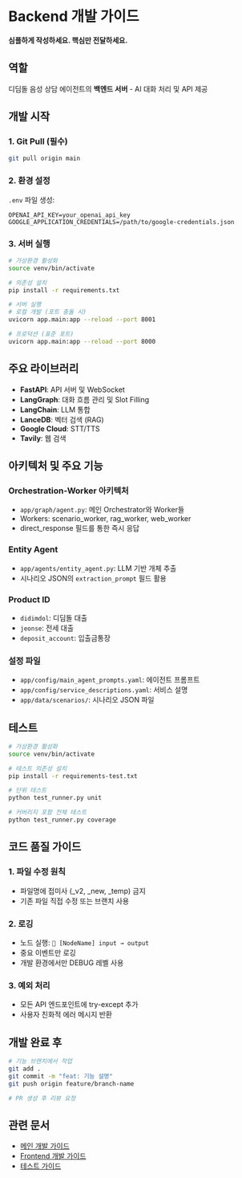 # Backend 개발 가이드

**심플하게 작성하세요. 핵심만 전달하세요.**

## 역할

디딤돌 음성 상담 에이전트의 **백엔드 서버** - AI 대화 처리 및 API 제공

## 개발 시작

### 1. Git Pull (필수)
```bash
git pull origin main
```

### 2. 환경 설정
`.env` 파일 생성:
```env
OPENAI_API_KEY=your_openai_api_key
GOOGLE_APPLICATION_CREDENTIALS=/path/to/google-credentials.json
```

### 3. 서버 실행
```bash
# 가상환경 활성화
source venv/bin/activate

# 의존성 설치
pip install -r requirements.txt

# 서버 실행
# 로컬 개발 (포트 충돌 시)
uvicorn app.main:app --reload --port 8001

# 프로덕션 (표준 포트)
uvicorn app.main:app --reload --port 8000
```

## 주요 라이브러리

- **FastAPI**: API 서버 및 WebSocket
- **LangGraph**: 대화 흐름 관리 및 Slot Filling
- **LangChain**: LLM 통합
- **LanceDB**: 벡터 검색 (RAG)
- **Google Cloud**: STT/TTS
- **Tavily**: 웹 검색

## 아키텍처 및 주요 기능

### Orchestration-Worker 아키텍처
- `app/graph/agent.py`: 메인 Orchestrator와 Worker들
- Workers: scenario_worker, rag_worker, web_worker
- direct_response 필드를 통한 즉시 응답

### Entity Agent
- `app/agents/entity_agent.py`: LLM 기반 개체 추출
- 시나리오 JSON의 `extraction_prompt` 필드 활용

### Product ID
- `didimdol`: 디딤돌 대출
- `jeonse`: 전세 대출
- `deposit_account`: 입출금통장

### 설정 파일
- `app/config/main_agent_prompts.yaml`: 에이전트 프롬프트
- `app/config/service_descriptions.yaml`: 서비스 설명
- `app/data/scenarios/`: 시나리오 JSON 파일

## 테스트

```bash
# 가상환경 활성화
source venv/bin/activate

# 테스트 의존성 설치
pip install -r requirements-test.txt

# 단위 테스트
python test_runner.py unit

# 커버리지 포함 전체 테스트
python test_runner.py coverage
```

## 코드 품질 가이드

### 1. 파일 수정 원칙
- 파일명에 접미사 (_v2, _new, _temp) 금지
- 기존 파일 직접 수정 또는 브랜치 사용

### 2. 로깅
- 노드 실행: `🔄 [NodeName] input → output`
- 중요 이벤트만 로깅
- 개발 환경에서만 DEBUG 레벨 사용

### 3. 예외 처리
- 모든 API 엔드포인트에 try-except 추가
- 사용자 친화적 에러 메시지 반환

## 개발 완료 후

```bash
# 기능 브랜치에서 작업
git add .
git commit -m "feat: 기능 설명"
git push origin feature/branch-name

# PR 생성 후 리뷰 요청
```

## 관련 문서

- [메인 개발 가이드](../CLAUDE.md)
- [Frontend 개발 가이드](../frontend/CLAUDE.md)
- [테스트 가이드](../README_TESTING.md)